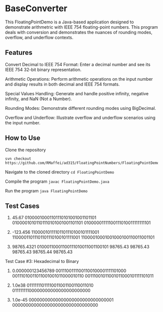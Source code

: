 # BaseConverter #

This FloatingPointDemo is a Java-based application designed to demonstrate arithmetric with IEEE 754 floating-point numbers. This program deals with conversion and demonstrates the nuances of rounding modes, overflow, and underflow contexts. 

## Features ##

Convert Decimal to IEEE 754 Format: Enter a decimal number and see its IEEE 754 32-bit binary representation.

Arithmetic Operations: Perform arithmetic operations on the input number and display results in both decimal and IEEE 754 formats.

Special Values Handling: Generate and handle positive infinity, negative infinity, and NaN (Not a Number).

Rounding Modes: Demonstrate different rounding modes using BigDecimal.

Overflow and Underflow: Illustrate overflow and underflow scenarios using the input number.

## How to Use ##

Clone the repository
```
svn checkout https://github.com/RMaffei/ad315/FloatingPointNumbers/FloatingPointDemo.git.
```
Navigate to the cloned directory
	```
	cd FloatingPointDemo
	```

Compile the program
	```
	javac FloatingPointDemo.java
	```

Run the program
	```
	java FloatingPointDemo
	```

## Test Cases ##
1. 45.67 
01000010001101110101001001101101
01000010101101110101001001101101
01000001111100111010011111111101

2. -123.456
11000010111101101110100101111001
11000011011101101110100101111001
11000010001001000100110011001101

3. 98765.4321
01000110001100111010011001100101
98765.43
98765.43
98765.43
98765.44
98765.43


Test Case #3: Hexadecimal to Binary
1. 0.000000123456789
00111001111001100100001111101000
00111010011011001001011000010110
00111001011001011000101111101011

2. 1.0e38
01111111011110011001100110011010
01111111100000000000000000000000

3. 1.0e-45
00000000000000000000000000000001
00000000000000000000000000000000

